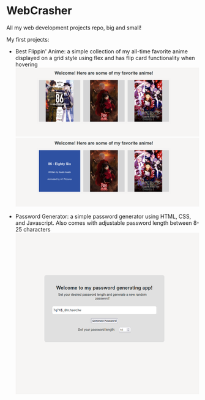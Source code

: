 # WebCrasher
All my web development projects repo, big and small!

My first projects:
- Best Flippin' Anime: a simple collection of my all-time favorite anime displayed on a grid style using flex and has flip card functionality when hovering
![Output 1 Flipcard](/BestFlippinAnime/assets/output-1.png)
![Output 2 Flipcard](/BestFlippinAnime/assets/output-2.png)

- Password Generator: a simple password generator using HTML, CSS, and Javascript. Also comes with adjustable password length between 8-25 characters
![Progress 1](/PasswordGenerator/assets/progress2.png)